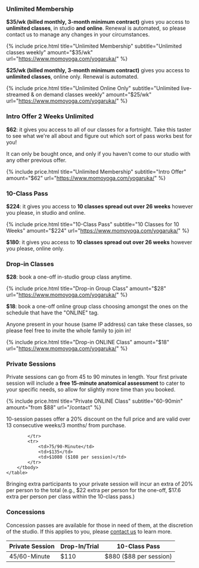 
### Unlimited Membership

**$35/wk (billed monthly, 3-month minimum contract)** gives you access to **unlimited classes**, in studio **and online**. Renewal is automated, so please contact us to manage any changes in your circumstances.   


{% include price.html title="Unlimited Membership" subtitle="Unlimited classes weekly" amount="$35/wk" url="https://www.momoyoga.com/yogaruka/" %}


**$25/wk (billed monthly, 3-month minimum contract)** gives you access to **unlimited classes**, online only. Renewal is automated.   


{% include price.html title="Unlimited Online Only" subtitle="Unlimited live-streamed & on demand classes weekly" amount="$25/wk" url="https://www.momoyoga.com/yogaruka/" %}



### Intro Offer 2 Weeks Unlimited

**$62**: it gives you access to all of our classes for a fortnight. Take this taster to see what we're all about and figure out which sort of pass works best for you!  

It can only be bought once, and only if you haven't come to our studio with any other previous offer.

{% include price.html title="Unlimited Membership" subtitle="Intro Offer" amount="$62" url="https://www.momoyoga.com/yogaruka/" %}



### 10-Class Pass

**$224**: it gives you access to **10 classes spread out over 26 weeks** however you please, in studio and online.   


{% include price.html title="10-Class Pass" subtitle="10 Classes for 10 Weeks" amount="$224" url="https://www.momoyoga.com/yogaruka/" %}

**$180**: it gives you access to **10 classes spread out over 26 weeks** however you please, online only.   



### Drop-in Classes

**$28**: book a one-off in-studio group class anytime.


{% include price.html title="Drop-in Group Class" amount="$28" url="https://www.momoyoga.com/yogaruka/" %}


**$18**: book a one-off online group class choosing amongst the ones on the schedule that have the "ONLINE" tag.

Anyone present in your house (same IP address) can take these classes, so please feel free to invite the whole family to join in!


{% include price.html title="Drop-in ONLINE Class" amount="$18" url="https://www.momoyoga.com/yogaruka/" %}



### Private Sessions 

Private sessions can go from 45 to 90 minutes in length. Your first private session will include a **free 15-minute anatomical assessment** to cater to your specific needs, so allow for slightly more time than you booked.

{% include price.html title="Private ONLINE Class" subtitle="60-90min" amount="from $88" url="/contact" %}
 
10-session passes offer a 20% discount on the full price and are valid over 13 consecutive weeks/3 months/ from purchase. 

<div class="card m-top--md">
	<table class="table"> 
		<thead>
			<tr>
				<th>Private Session</th>
				<th>Drop-In/Trial</th>
				<th>
					10-Class Pass
				</th>
			</tr>
		</thead>
		<tbody>
			<tr>
				<td>45/60-Minute</td>
				<td>$110</td>
				<td>$880 ($88 per session)</td>
	
			</tr>
			<tr>
				<td>75/90-Minute</td>
				<td>$135</td>
				<td>$1080 ($108 per session)</td>
			</tr>
		</tbody>
	</table>
</div>

Bringing extra participants to your private session will incur an extra of 20% per person to the total (e.g., $22 extra per person for the one-off, $17.6 extra per person per class within the 10-class pass.)


### Concessions  

Concession passes are available for those in need of them, at the discretion of the studio. If this applies to you, please [contact us](/contact/) to learn more. 
